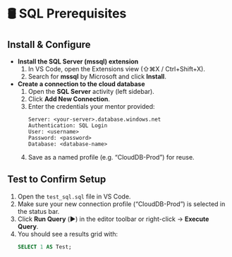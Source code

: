 # 🛢️ SQL Prerequisites

## Install & Configure

- **Install the SQL Server (mssql) extension**
  1. In VS Code, open the Extensions view (⇧⌘X / Ctrl+Shift+X).
  2. Search for **mssql** by Microsoft and click **Install**.
- **Create a connection to the cloud database**
  1. Open the **SQL Server** activity (left sidebar).
  2. Click **Add New Connection**.
  3. Enter the credentials your mentor provided:
     ```
     Server: <your-server>.database.windows.net
     Authentication: SQL Login
     User: <username>
     Password: <password>
     Database: <database-name>
     ```
  4. Save as a named profile (e.g. “CloudDB-Prod”) for reuse.

## Test to Confirm Setup

1. Open the `test_sql.sql` file in VS Code.
2. Make sure your new connection profile (“CloudDB-Prod”) is selected in the status bar.
3. Click **Run Query** (▶️) in the editor toolbar or right-click → **Execute Query**.
4. You should see a results grid with:
   ```sql
   SELECT 1 AS Test;
   ```
